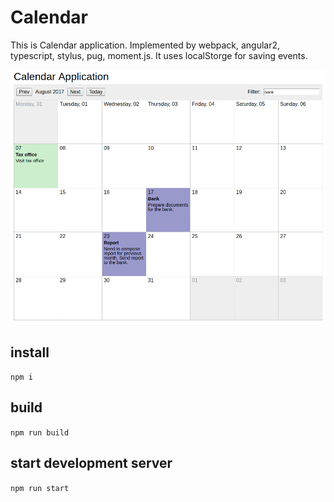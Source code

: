 # Calendar

This is Calendar application.
Implemented by webpack, angular2, typescript, stylus, pug, moment.js.
It uses localStorge for saving events.

![Calendar application](calendar.png "Calendar application")

## install

`npm i`

## build

`npm run build`

## start development server

`npm run start`
